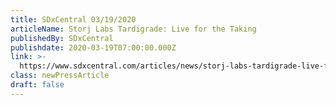 ```yaml
---
title: SDxCentral 03/19/2020
articleName: Storj Labs Tardigrade: Live for the Taking
publishedBy: SDxCentral
publishdate: 2020-03-19T07:00:00.000Z
link: >-
  https://www.sdxcentral.com/articles/news/storj-labs-tardigrade-live-for-the-taking/2020/03/
class: newPressArticle
draft: false
---
```

